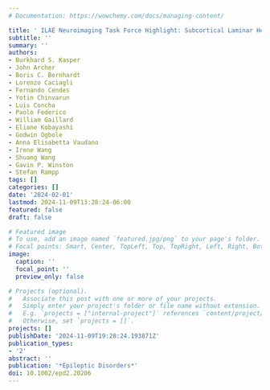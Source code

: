 ```yaml
---
# Documentation: https://wowchemy.com/docs/managing-content/

title: ' ILAE Neuroimaging Task Force Highlight: Subcortical Laminar Heterotopia '
subtitle: ''
summary: ''
authors:
- Burkhard S. Kasper
- John Archer
- Boris C. Bernhardt
- Lorenzo Caciagli
- Fernando Cendes
- Yotin Chinvarun
- Luis Concha
- Paolo Federico
- William Gaillard
- Eliane Kobayashi
- Godwin Ogbole
- Anna Elisabetta Vaudano
- Irene Wang
- Shuang Wang
- Gavin P. Winston
- Stefan Rampp
tags: []
categories: []
date: '2024-02-01'
lastmod: 2024-11-09T13:28:24-06:00
featured: false
draft: false

# Featured image
# To use, add an image named `featured.jpg/png` to your page's folder.
# Focal points: Smart, Center, TopLeft, Top, TopRight, Left, Right, BottomLeft, Bottom, BottomRight.
image:
  caption: ''
  focal_point: ''
  preview_only: false

# Projects (optional).
#   Associate this post with one or more of your projects.
#   Simply enter your project's folder or file name without extension.
#   E.g. `projects = ["internal-project"]` references `content/project/deep-learning/index.md`.
#   Otherwise, set `projects = []`.
projects: []
publishDate: '2024-11-09T19:28:24.193871Z'
publication_types:
- '2'
abstract: ''
publication: '*Epileptic Disorders*'
doi: 10.1002/epd2.20206
---
```

